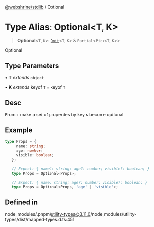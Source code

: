 [@webshrine/stdlib](../globals.md) / Optional

# Type Alias: Optional\<T, K\>

> **Optional**\<`T`, `K`\>: [`Omit`](Omit.md)\<`T`, `K`\> & `Partial`\<`Pick`\<`T`, `K`\>\>

Optional

## Type Parameters

• **T** *extends* `object`

• **K** *extends* keyof `T` = keyof `T`

## Desc

From `T` make a set of properties by key `K` become optional

## Example

```ts
type Props = {
     name: string;
     age: number;
     visible: boolean;
   };

   // Expect: { name?: string; age?: number; visible?: boolean; }
   type Props = Optional<Props>;

   // Expect: { name: string; age?: number; visible?: boolean; }
   type Props = Optional<Props, 'age' | 'visible'>;
```

## Defined in

node\_modules/.pnpm/utility-types@3.11.0/node\_modules/utility-types/dist/mapped-types.d.ts:451
